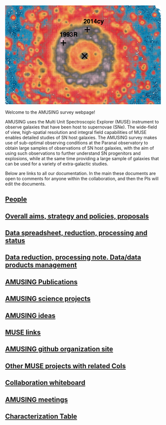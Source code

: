 ![Logo](front.jpg)

Welcome to the AMUSING survey webpage!

AMUSING uses the Multi Unit Spectroscopic Explorer (MUSE) instrument to observe galaxies that have been host to supernovae (SNe). The wide-field of view, high-spatial resolution and integral field capabilities of MUSE enables detailed studies of SN host galaxies. The AMUSING survey makes use of sub-optimal observing conditions at the Paranal observatory to obtain large samples of observations of SN host galaxies, with the aim of using such observations to further understand SN progenitors and explosions, while at the same time providing a large sample of galaxies that can be used for a variety of extra-galactic studies. 

Below are links to all our documentation. In the main these documents are open to comments for anyone within the collaboration, and then the PIs will edit the documents. 

## [People](people.md)

## [Overall aims, strategy and policies, proposals](survey.md)

## [Data spreadsheet, reduction, processing and status](https://docs.google.com/spreadsheets/d/1-C4_Oi0lehvoxGQwsaD3v_Pp6kt3xE2HUm3x5K3pdOQ/edit#gid=0)

## [Data reduction, processing note. Data/data products management](https://docs.google.com/document/d/1JjUmmP942b_hjlyS4ROvxrWV7cf80U2P1myDX7oxjx4/edit)

## [AMUSING Publications](publications.md)

## [AMUSING science projects](https://docs.google.com/document/d/1AQG2tHh4OZWE55jGWG0YKDsl6SD8dWmBaVoQgQo2sag/edit?usp=sharing)

## [AMUSING ideas](https://docs.google.com/document/d/1nN5eQ2aQCvSYEJQD3Von8VWh9Ub2PSrNrRsFaHfTIpg/edit?usp=sharing)

## [MUSE links](https://docs.google.com/document/d/1FLh0fIfMcmnVE-8-0LMpvrtqz2oSAxFWTf0FkBwlp3g/edit)
 
## [AMUSING github organization site](https://github.com/amusing-muse)
 
## [Other MUSE projects with related CoIs](https://docs.google.com/document/d/1VKJ_4hAK13dcmjisEprcrxKjCoLXOnHR77rB5auMgN0/edit)
 
## [Collaboration whiteboard](https://docs.google.com/document/d/1JEt9ljtPOx73zWXnbt2phEjYK4LvhO8UjN-C8vIklGg/edit)
 
## [AMUSING meetings](https://docs.google.com/document/d/1Y2N9tZAJVAfWwIM3moslywh68UhCg0JRp9q60zr61Ug/edit?usp=sharing)

## [Characterization Table](https://github.com/amusing-muse/Characterization/blob/master/Sample_char/amusing_sample_char.csv)



